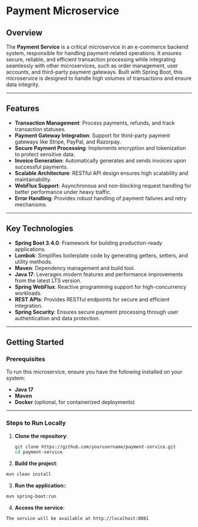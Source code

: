 # Payment Microservice

## Overview
The **Payment Service** is a critical microservice in an e-commerce backend system, responsible for handling payment-related operations. It ensures secure, reliable, and efficient transaction processing while integrating seamlessly with other microservices, such as order management, user accounts, and third-party payment gateways. Built with Spring Boot, this microservice is designed to handle high volumes of transactions and ensure data integrity.

---

## Features
- **Transaction Management**: Process payments, refunds, and track transaction statuses.
- **Payment Gateway Integration**: Support for third-party payment gateways like Stripe, PayPal, and Razorpay.
- **Secure Payment Processing**: Implements encryption and tokenization to protect sensitive data.
- **Invoice Generation**: Automatically generates and sends invoices upon successful payments.
- **Scalable Architecture**: RESTful API design ensures high scalability and maintainability.
- **WebFlux Support**: Asynchronous and non-blocking request handling for better performance under heavy traffic.
- **Error Handling**: Provides robust handling of payment failures and retry mechanisms.

---

## Key Technologies

- **Spring Boot 3.4.0**: Framework for building production-ready applications.
- **Lombok**: Simplifies boilerplate code by generating getters, setters, and utility methods.
- **Maven**: Dependency management and build tool.
- **Java 17**: Leverages modern features and performance improvements from the latest LTS version.
- **Spring WebFlux**: Reactive programming support for high-concurrency workloads.
- **REST APIs**: Provides RESTful endpoints for secure and efficient integration.
- **Spring Security**: Ensures secure payment processing through user authentication and data protection.

---

## Getting Started

### Prerequisites
To run this microservice, ensure you have the following installed on your system:
- **Java 17**
- **Maven**
- **Docker** (optional, for containerized deployments)

---

### Steps to Run Locally

1. **Clone the repository**:

   ```bash
   git clone https://github.com/yourusername/payment-service.git
   cd payment-service

2. **Build the project**:
```bash
mvn clean install 
```
3. **Run the application:**:
```bash
mvn spring-boot:run

```
4. **Access the service**:
```bash
The service will be available at http://localhost:8081
```
